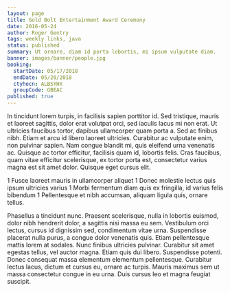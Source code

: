 ```yaml
---
layout: page
title: Gold Bolt Entertainment Award Ceremony
date: 2016-05-24
author: Roger Gentry
tags: weekly links, java
status: published
summary: Ut ornare, diam id porta lobortis, mi ipsum vulputate diam.
banner: images/banner/people.jpg
booking:
  startDate: 05/17/2018
  endDate: 05/20/2018
  ctyhocn: ALBSYHX
  groupCode: GBEAC
published: true
---
```

In tincidunt lorem turpis, in facilisis sapien porttitor id. Sed tristique, mauris et laoreet sagittis, dolor erat volutpat orci, sed iaculis lacus mi non erat. Ut ultricies faucibus tortor, dapibus ullamcorper quam porta a. Sed ac finibus nibh. Etiam et arcu id libero laoreet ultricies. Curabitur ac vulputate enim, non pulvinar sapien. Nam congue blandit mi, quis eleifend urna venenatis ac. Quisque ac tortor efficitur, facilisis quam id, lobortis felis. Cras faucibus, quam vitae efficitur scelerisque, ex tortor porta est, consectetur varius magna est sit amet dolor. Quisque eget cursus elit.

1 Fusce laoreet mauris in ullamcorper aliquet
1 Donec molestie lectus quis ipsum ultricies varius
1 Morbi fermentum diam quis ex fringilla, id varius felis bibendum
1 Pellentesque et nibh accumsan, aliquam ligula quis, ornare tellus.

Phasellus a tincidunt nunc. Praesent scelerisque, nulla in lobortis euismod, dolor nibh hendrerit dolor, a sagittis nisi massa eu sem. Vestibulum orci lectus, cursus id dignissim sed, condimentum vitae urna. Suspendisse placerat nulla purus, a congue dolor venenatis quis. Etiam pellentesque mattis lorem at sodales. Nunc finibus ultricies pulvinar. Curabitur sit amet egestas tellus, vel auctor magna. Etiam quis dui libero. Suspendisse potenti. Donec consequat massa elementum elementum pellentesque. Curabitur lectus lacus, dictum et cursus eu, ornare ac turpis. Mauris maximus sem ut massa consectetur congue in eu urna. Duis cursus leo et magna feugiat suscipit.

